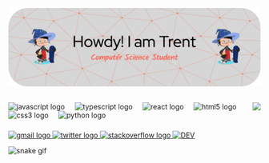 
![Header](./github-header-image.png)

<h2 align="left"></h2>

###

<img align="right" height="150" src="https://media.giphy.com/media/v1.Y2lkPTc5MGI3NjExNm5tb21kdmlxcjgxZWVxZjJ3ZzRkcXE4am45MDhwcXFmOXBqam1ueSZlcD12MV9pbnRlcm5hbF9naWZfYnlfaWQmY3Q9Zw/d3YIbnTjjxiOCQnK/giphy.gif"  />

###

<div align="left">
  <img src="https://cdn.jsdelivr.net/gh/devicons/devicon/icons/javascript/javascript-original.svg" height="30" alt="javascript logo"  />
  <img width="12" />
  <img src="https://cdn.jsdelivr.net/gh/devicons/devicon/icons/typescript/typescript-original.svg" height="30" alt="typescript logo"  />
  <img width="12" />
  <img src="https://cdn.jsdelivr.net/gh/devicons/devicon/icons/react/react-original.svg" height="30" alt="react logo"  />
  <img width="12" />
  <img src="https://cdn.jsdelivr.net/gh/devicons/devicon/icons/html5/html5-original.svg" height="30" alt="html5 logo"  />
  <img width="12" />
  <img src="https://cdn.jsdelivr.net/gh/devicons/devicon/icons/css3/css3-original.svg" height="30" alt="css3 logo"  />
  <img width="12" />
  <img src="https://cdn.jsdelivr.net/gh/devicons/devicon/icons/python/python-original.svg" height="30" alt="python logo"  />
</div>

###

<div align="left">
  <a href="trent@tskatestech.com" target="_blank">
    <img src="https://img.shields.io/static/v1?message=Gmail&logo=gmail&label=&color=D14836&logoColor=white&labelColor=&style=for-the-badge" height="35" alt="gmail logo"  />
  </a>
  <a href="https://twitter.com/Trenton_Isiah99" target="_blank">
    <img src="https://img.shields.io/static/v1?message=Twitter&logo=twitter&label=&color=1DA1F2&logoColor=white&labelColor=&style=for-the-badge" height="35" alt="twitter logo"  />
  </a>
  <a href="https://stackoverflow.com/users/21747984/stoked-dobby" target="_blank">
    <img src="https://img.shields.io/static/v1?message=Stackoverflow&logo=stackoverflow&label=&color=FE7A16&logoColor=white&labelColor=&style=for-the-badge" height="35" alt="stackoverflow logo"  />
  </a>
  <a href='https://dev.to/tredudat' target="_blank"><img alt='DEV' src='https://img.shields.io/badge/DEV-100000?style=for-the-badge&logo=DEV&logoColor=white&labelColor=black&color=black'/></a>
</div>

<!-- snake-start -->
![snake gif](https://github.com/Tredudat/Tredudat/blob/output/github-contribution-grid-snake.gif)
<!-- snake-end -->




###
